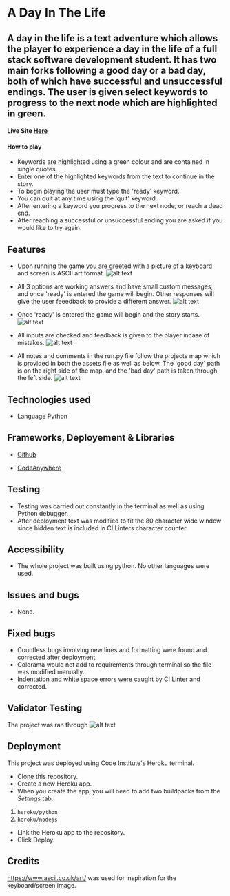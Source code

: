 # A Day In The Life

## A day in the life is a text adventure which allows the player to experience a day in the life of a full stack software development student. It has two main forks following a good day or a bad day, both of which have successful and unsuccessful endings. The user is given select keywords to progress to the next node which are highlighted in green.

#### Live Site [Here](https://a-day-in-the-life-ae933bba8572.herokuapp.com/)

#### How to play
- Keywords are highlighted using a green colour and are contained in single quotes.
- Enter one of the highlighted keywords from the text to continue in the story.
- To begin playing the user must type the 'ready' keyword.
- You can quit at any time using the 'quit' keyword.
- After entering a keyword you progress to the next node, or reach a dead end.
- After reaching a successful or unsuccessful ending you are asked if you would like to try again.

## Features
- Upon running the game you are greeted with a picture of a keyboard and screen is ASCII art format. 
![alt text](assets/readme/ascii.jpg)

- All 3 options are working answers and have small custom messages, and once 'ready' is entered the game will begin. Other responses will give the user feeedback to provide a different answer.
![alt text](assets/readme/ready.jpg)

- Once 'ready' is entered the game will begin and the story starts.
![alt text](assets/readme/game_started.jpg)

- All inputs are checked and feedback is given to the player incase of mistakes. 
![alt text](assets/readme/wrong.jpg)

- All notes and comments in the run.py file follow the projects map which is provided in both the assets file as well as below. The 'good day' path is on the right side of the map, and the 'bad day' path is taken through the left side.
![alt text](assets/readme/the_map.jpg)


## Technologies used
- Language
Python

## Frameworks, Deployement & Libraries

* [Github](https://github.com/)

* [CodeAnywhere](https://app.codeanywhere.com/)

## Testing

* Testing was carried out constantly in the terminal as well as using Python debugger.
* After deployment text was modified to fit the 80 character wide window since hidden text is included in CI Linters character counter.

## Accessibility

* The whole project was built using python. No other languages were used.

## Issues and bugs

* None.

## Fixed bugs

* Countless bugs involving new lines and formatting were found and corrected after deployment.
* Colorama would not add to requirements through terminal so the file was modified manually.
* Indentation and white space errors were caught by CI Linter and corrected.

## Validator Testing
The project was ran through [](https://pep8ci.herokuapp.com/)
![alt text](assets/readme/linter.jpg)

## Deployment

This project was deployed using Code Institute's Heroku terminal.

- Clone this repository.
- Create a new Heroku app.
- When you create the app, you will need to add two buildpacks from the _Settings_ tab.
1. `heroku/python`
2. `heroku/nodejs`
- Link the Heroku app to the repository.
- Click Deploy.

## Credits
https://www.ascii.co.uk/art/ was used for inspiration for the keyboard/screen image.